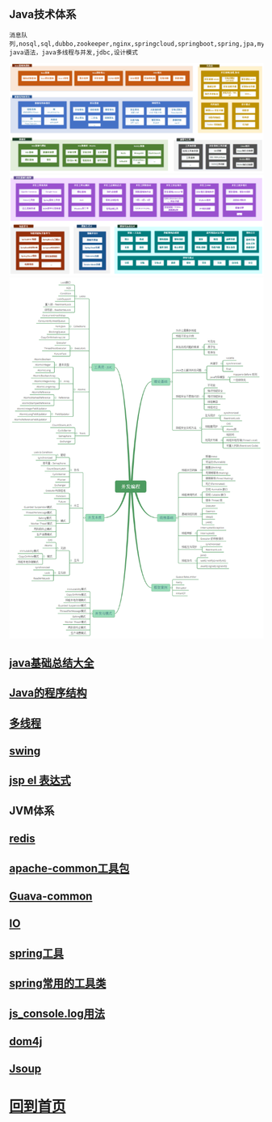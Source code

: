 

## **Java技术体系**

```
消息队列,nosql,sql,dubbo,zookeeper,nginx,springcloud,springboot,spring,jpa,mybatis
java语法，java多线程与并发,jdbc,设计模式
```

![A1](img/arch-overview-2-1.png)
![A2](img/arch-overview-2-2.png)
![A3](img/java-concurrent-overview-1.png)

## [java基础总结大全](java基础总结大全.md)

## [Java的程序结构](programStructure.md)

## [多线程](./多线程/index.md)

## [swing](./swing/index.md)

## [jsp el 表达式](./jsp/index.md)


## JVM体系

## [redis](./redis/redis.md)
## [apache-common工具包](./tool/apache-common工具包.md)
## [Guava-common](./tool/Guava-common.md)
## [IO](./tool/IO.md)
## [spring工具](./tool/spring工具.md)
## [spring常用的工具类](./tool/spring常用的工具类.md)
## [js_console.log用法](./tool/js_console.log用法.md)
## [dom4j](./tool/dom4j.md)
## [Jsoup](./tool/jsoup.md)


# [回到首页](../README.md)
